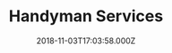 ---
categories:
  - Handyman
date: 2018-11-03T17:03:58.000Z
title: Handyman Services
description: >-
  Our bread and butter. From changing a light fixture to rebuilding a kitchen, we have the skills and tools to get it done right.
type: ''
price: ''
---